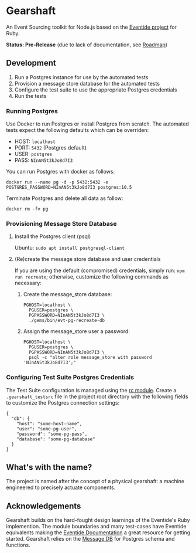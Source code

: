 # Gearshaft

An Event Sourcing toolkit for Node.js based on the [Eventide project](https://eventide-project.org) for Ruby.

**Status: Pre-Release** (due to lack of documentation, see [Roadmap](https://github.com/mpareja/gearshaft/issues/3))

## Development

1. Run a Postgres instance for use by the automated tests
2. Provision a message store database for the automated tests
3. Configure the test suite to use the appropriate Postgres credentials
4. Run the tests

### Running Postgres

Use Docker to run Postgres or install Postgres from scratch. The automated tests expect the following defaults which can be overriden:

  - HOST: `localhost`
  - PORT: `5432` (Postgres default)
  - USER: `postgres`
  - PASS: `NInAN5t3kJo8d7I3`


You can run Postgres with docker as follows:

```
docker run --name pg -d -p 5432:5432 -e POSTGRES_PASSWORD=NInAN5t3kJo8d7I3 postgres:10.5
```

Terminate Postgres and delete all data as follow:

```
docker rm -fv pg
```

### Provisioning Message Store Database

1. Install the Postgres client (psql)

   Ubuntu: `sudo apt install postgresql-client`

2. (Re)create the message store database and user credentials

   If you are using the default (compromised) credentials, simply run: `npm run recreate`; otherwise, customize the following commands as necessary:

   1. Create the message_store database:

      ```
      PGHOST=localhost \
        PGUSER=postgres \
        PGPASSWORD=NInAN5t3kJo8d7I3 \
        ./gems/bin/evt-pg-recreate-db
      ```

   2. Assign the message_store user a password:

      ```
      PGHOST=localhost \
        PGUSER=postgres \
        PGPASSWORD=NInAN5t3kJo8d7I3 \
        psql -c "alter role message_store with password 'NInAN5t3kJo8d7I3';"
      ```

### Configuring Test Suite Postgres Credentials

The Test Suite configuration is managed using the [rc module](https://www.npmjs.com/package/rc). Create a `.gearshaft_testsrc` file in the project root directory with the following fields to customize the Postgres connection settings:

```
{
  "db": {
    "host": "some-host-name",
    "user": "some-pg-user",
    "password": "some-pg-pass",
    "database": "some-pg-database"
  }
}
```

## What's with the name?

The project is named after the concept of a physical gearshaft: a machine engineered to precisely actuate components.

## Acknowledgements

Gearshaft builds on the hard-fought design learnings of the Eventide's Ruby implemention. The module boundaries and many test-cases have Eventide equivalents making the [Eventide Documentation](https://docs.eventide-project.org) a great resource for getting started. Gearshaft relies on the [Message DB](https://github.com/message-db/message-db) for Postgres schema and functions.
